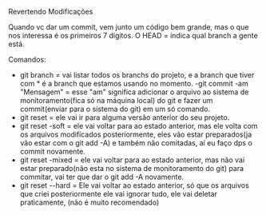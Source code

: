 Revertendo Modificações

Quando vc dar um commit, vem junto um código bem grande, mas o que nos interessa é os primeiros 7 dígitos.
O HEAD = indica qual branch a gente está.

Comandos:
- git branch = vai listar todos os branchs do projeto, e a branch que tiver com * é a branch que estamos usando no momento.
-git commit -am "Mensagem" = esse "am" significa adicionar o arquivo ao sistema de monitoramento(fica só na máquina local) do git e fazer um commit(enviar para o sistema do git) em um só comando.
- git reset = ele vai ir para alguma versão anterior do seu projeto.
- git reset -soft = ele vai voltar para ao estado anterior, mas ele volta com os arquivos modificados posteriormente, eles vão estar preparados(ja vão estar com o git add -A) e  também não comitadas, aí eu faço dps o commit novamente.
- git reset -mixed = ele vai voltar para ao estado anterior, mas não vai estar preparado(não esta no sistema de monitoramento do git) para commitar, vai ter que dar o git add -A novamente.
- git reset --hard = Ele vai voltar ao estado anterior, só que os arquivos que criei posteriormente ele vai ignorar tudo, ele vai deletar praticamente, (não é muito recomendado)

